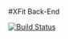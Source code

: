 #XFit Back-End

[![Build Status](https://travis-ci.org/gottarts/xfit_be.svg?branch=master)](https://travis-ci.org/gottarts/xfit_be)